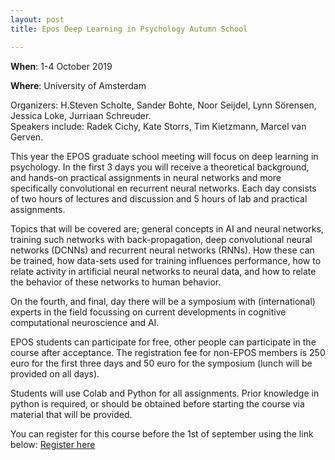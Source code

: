```yaml
---
layout: post
title: Epos Deep Learning in Psychology Autumn School 

---
```




**When**: 1-4 October 2019



**Where**: University of Amsterdam

Organizers: H.Steven Scholte, Sander Bohte, Noor Seijdel, Lynn Sörensen, Jessica Loke, Jurriaan Schreuder.  
Speakers include: Radek Cichy, Kate Storrs, Tim Kietzmann, Marcel van Gerven. 

This year the EPOS graduate school meeting will focus on deep learning in psychology. 
In the first 3 days you will receive a theoretical background, and hands-on practical assignments in neural networks and more specifically convolutional en recurrent neural networks. Each day consists of two hours of lectures and discussion and 5 hours of lab and practical assignments. 

Topics that will be covered are; general concepts in AI and neural networks, training such networks with back-propagation, deep convolutional neural networks (DCNNs) and recurrent neural networks (RNNs). How these can be trained, how data-sets used for training influences performance, how to relate activity in artificial neural networks to neural data, and how to relate the behavior of these networks to human behavior.

On the fourth, and final, day there will be a symposium with (international) experts in the field focussing on current developments in cognitive computational neuroscience and AI. 

EPOS students can participate for free, other people can participate in the course after acceptance. The registration fee for non-EPOS members is 250 euro for the first three days and 50 euro for the symposium (lunch will be provided on all days). 

Students will use Colab and Python for all assignments. Prior knowledge in python is required, or should be obtained before starting the course via material that will be provided.

You can register for this course before the 1st of september using the link below:
[Register here](https://forms.gle/8Kp31x7BqQ2KX9YX7)

